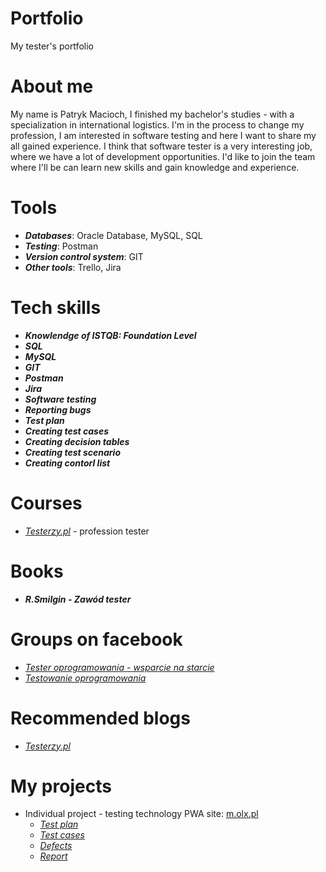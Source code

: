 # Portfolio
My tester's portfolio
# About me 
My name is Patryk Macioch, I finished my bachelor's studies - with a specialization in international logistics. I'm in the process to change my profession, I am interested in software testing and here I want to share my all gained experience. I think that software tester is a very interesting job, where we have a lot of development opportunities. I'd like to join the team where I'll be can learn new skills and gain knowledge and experience.
# Tools
+ ***Databases***: Oracle Database, MySQL, SQL
+ ***Testing***: Postman
+ ***Version control system***: GIT
+ ***Other tools***: Trello, Jira
# Tech skills
+ ***Knowlendge of ISTQB: Foundation Level***
+ ***SQL***
+ ***MySQL***
+ ***GIT***
+ ***Postman***
+ ***Jira***
+ ***Software testing***
+ ***Reporting bugs***
+ ***Test plan***
+ ***Creating test cases***
+ ***Creating decision tables***
+ ***Creating test scenario***
+ ***Creating contorl list***
# Courses
+ *[Testerzy.pl](https://testerzy.pl/)* - profession tester
# Books
+ ***R.Smilgin - Zawód tester***
# Groups on facebook 
+ *[Tester oprogramowania - wsparcie na starcie](https://www.facebook.com/groups/testeroprogramowania)*
+ *[Testowanie oprogramowania](https://www.facebook.com/groups/TestowanieOprogramowania)*
# Recommended blogs
+ *[Testerzy.pl](https://testerzy.pl/baza-wiedzy)* 
# My projects
+ Individual project - testing technology PWA site: [m.olx.pl](https://www.olx.pl/)
  * *[Test plan](https://drive.google.com/file/d/13LxGsyXQVbuoBA4y0yeA8qGfdndMAsUm/view?usp=sharing)*
  * *[Test cases](https://drive.google.com/file/d/1KkTC1eoHNPsX64Hz2rEMBjx7Mebk34J9/view?usp=sharing)*
  * *[Defects](https://drive.google.com/file/d/1NH9FfhJW5ajdfh0lcU9BYEIoce5rPHNa/view?usp=sharing)*
  * *[Report](https://drive.google.com/file/d/1G5oFjRxQq4ekkZ-GuI7Clex8mJUpvFOX/view?usp=sharing)*
